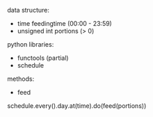 data structure:
  - time feedingtime (00:00 - 23:59)
  - unsigned int portions (> 0)

python libraries:
  - functools (partial)
  - schedule

methods:
  - feed

schedule.every().day.at(time).do(feed(portions))
